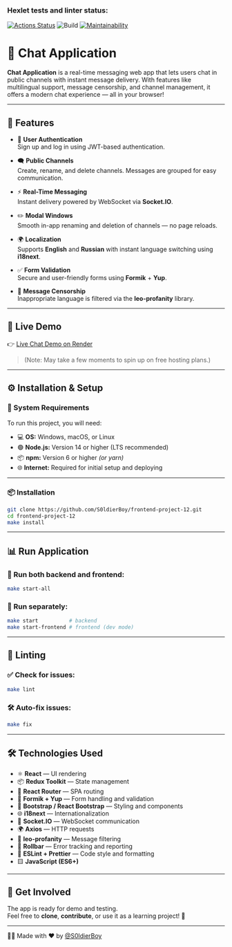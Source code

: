 ### Hexlet tests and linter status:

[![Actions Status](https://github.com/S0ldierBoy/frontend-project-12/actions/workflows/hexlet-check.yml/badge.svg)](https://github.com/S0ldierBoy/frontend-project-12/actions)
![Build](https://github.com/S0ldierBoy/frontend-project-12/actions/workflows/ci.yml/badge.svg)
[![Maintainability](https://qlty.sh/badges/ee7bdf73-558d-4199-a83f-44218cb83477/maintainability.svg)](https://qlty.sh/gh/S0ldierBoy/projects/frontend-project-12)

# 💬 Chat Application

**Chat Application** is a real-time messaging web app that lets users chat in public channels with instant message
delivery. With features like multilingual support, message censorship, and channel management, it offers a modern chat
experience — all in your browser!

---

## 🚀 Features

- 🔐 **User Authentication**  
  Sign up and log in using JWT-based authentication.

- 🗨️ **Public Channels**  
  Create, rename, and delete channels. Messages are grouped for easy communication.

- ⚡ **Real-Time Messaging**  
  Instant delivery powered by WebSocket via **Socket.IO**.

- ✏️ **Modal Windows**  
  Smooth in-app renaming and deletion of channels — no page reloads.

- 🌍 **Localization**  
  Supports **English** and **Russian** with instant language switching using **i18next**.

- ✅ **Form Validation**  
  Secure and user-friendly forms using **Formik** + **Yup**.

- 🚫 **Message Censorship**  
  Inappropriate language is filtered via the **leo-profanity** library.

---

## 🔗 Live Demo

👉 [Live Chat Demo on Render](https://frontend-project-12-epbz.onrender.com)
> (Note: May take a few moments to spin up on free hosting plans.)

---

## ⚙️ Installation & Setup

### 🧰 System Requirements

To run this project, you will need:

- 💻 **OS:** Windows, macOS, or Linux
- 🟢 **Node.js:** Version 14 or higher (LTS recommended)
- 📦 **npm:** Version 6 or higher *(or yarn)*
- 🌐 **Internet:** Required for initial setup and deploying

---

### 📦 Installation

```bash
git clone https://github.com/S0ldierBoy/frontend-project-12.git
cd frontend-project-12
make install
```

---

## 📊 Run Application

### 🔄 Run both backend and frontend:

```bash
make start-all
```

### 🧩 Run separately:

```bash
make start          # backend
make start-frontend # frontend (dev mode)
```

---

## 🧹 Linting

### ✅ Check for issues:

```bash
make lint 
```

### 🛠️ Auto-fix issues:

```bash
make fix
```

---

## 🛠️ Technologies Used

- ⚛️ **React** — UI rendering
- 📦 **Redux Toolkit** — State management
- 🔁 **React Router** — SPA routing
- 🧾 **Formik + Yup** — Form handling and validation
- 🎨 **Bootstrap / React Bootstrap** — Styling and components
- 🌐 **i18next** — Internationalization
- 🔌 **Socket.IO** — WebSocket communication
- 🌍 **Axios** — HTTP requests
- 🚫 **leo-profanity** — Message filtering
- 🐞 **Rollbar** — Error tracking and reporting
- 📏 **ESLint + Prettier** — Code style and formatting
- 🟨 **JavaScript (ES6+)**

---

## 🎉 Get Involved

The app is ready for demo and testing.  
Feel free to **clone**, **contribute**, or use it as a learning project! 🚀

---

👨‍💻 Made with ❤️ by [@S0ldierBoy](https://github.com/S0ldierBoy)

